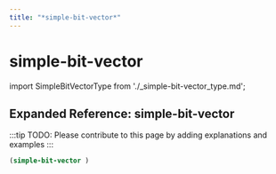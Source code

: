 ```yaml
---
title: "*simple-bit-vector*"
---
```


# simple-bit-vector

import SimpleBitVectorType from './_simple-bit-vector_type.md';

<SimpleBitVectorType />

## Expanded Reference: simple-bit-vector

:::tip
TODO: Please contribute to this page by adding explanations and examples
:::

```lisp
(simple-bit-vector )
```
